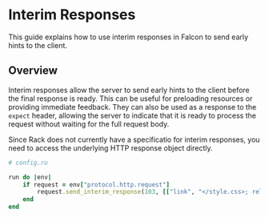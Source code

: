 # Interim Responses

This guide explains how to use interim responses in Falcon to send early hints to the client.

## Overview

Interim responses allow the server to send early hints to the client before the final response is ready. This can be useful for preloading resources or providing immediate feedback. They can also be used as a response to the `expect` header, allowing the server to indicate that it is ready to process the request without waiting for the full request body.

Since Rack does not currently have a specificatio for interim responses, you need to access the underlying HTTP response object directly.

~~~ruby
# config.ru

run do |env|
	if request = env["protocol.http.request"]
		request.send_interim_response(103, [["link", "</style.css>; rel=preload; as=style"]])
	end
end
~~~
